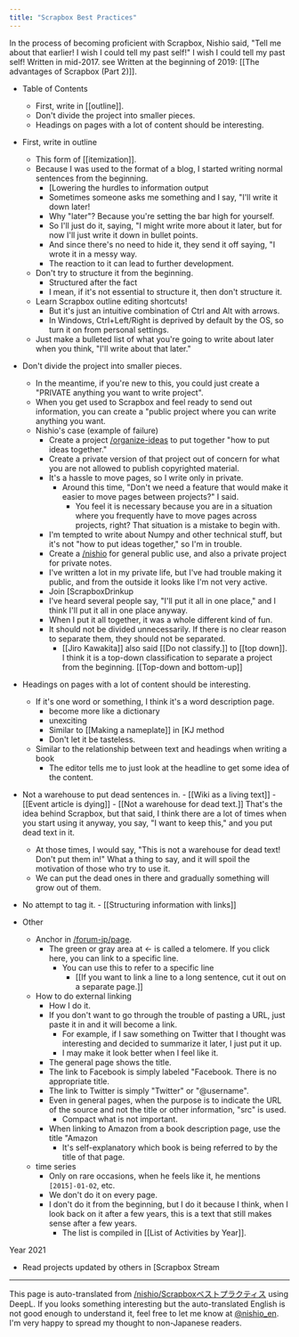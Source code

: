 ```yaml
---
title: "Scrapbox Best Practices"
---
```


In the process of becoming proficient with Scrapbox, Nishio said, "Tell me about that earlier! I wish I could tell my past self!" I wish I could tell my past self!
Written in mid-2017. see Written at the beginning of 2019: [[The advantages of Scrapbox (Part 2)]].

- Table of Contents
    - First, write in [[outline]].
    - Don't divide the project into smaller pieces.
    - Headings on pages with a lot of content should be interesting.

- First, write in outline
    - This form of [[itemization]].
    - Because I was used to the format of a blog, I started writing normal sentences from the beginning.
        - [Lowering the hurdles to information output
        - Sometimes someone asks me something and I say, "I'll write it down later!
        - Why "later"? Because you're setting the bar high for yourself.
        - So I'll just do it, saying, "I might write more about it later, but for now I'll just write it down in bullet points.
        - And since there's no need to hide it, they send it off saying, "I wrote it in a messy way.
        - The reaction to it can lead to further development.
    - Don't try to structure it from the beginning.
        - Structured after the fact
        - I mean, if it's not essential to structure it, then don't structure it.
    - Learn Scrapbox outline editing shortcuts!
        - But it's just an intuitive combination of Ctrl and Alt with arrows.
        - In Windows, Ctrl+Left/Right is deprived by default by the OS, so turn it on from personal settings.
    - Just make a bulleted list of what you're going to write about later when you think, "I'll write about that later."


- Don't divide the project into smaller pieces.
    - In the meantime, if you're new to this, you could just create a "PRIVATE anything you want to write project".
    - When you get used to Scrapbox and feel ready to send out information, you can create a "public project where you can write anything you want.
    - Nishio's case (example of failure)
        - Create a project [/organize-ideas](https://scrapbox.io/organize-ideas) to put together "how to put ideas together."
        - Create a private version of that project out of concern for what you are not allowed to publish copyrighted material.
        - It's a hassle to move pages, so I write only in private.
            - Around this time, "Don't we need a feature that would make it easier to move pages between projects?" I said.
                - You feel it is necessary because you are in a situation where you frequently have to move pages across projects, right? That situation is a mistake to begin with.
        - I'm tempted to write about Numpy and other technical stuff, but it's not "how to put ideas together," so I'm in trouble.
        - Create a [/nishio](https://scrapbox.io/nishio) for general public use, and also a private project for private notes.
        - I've written a lot in my private life, but I've had trouble making it public, and from the outside it looks like I'm not very active.
        - Join [ScrapboxDrinkup
        - I've heard several people say, "I'll put it all in one place," and I think I'll put it all in one place anyway.
        - When I put it all together, it was a whole different kind of fun.
        - It should not be divided unnecessarily. If there is no clear reason to separate them, they should not be separated.
            - [[Jiro Kawakita]] also said [[Do not classify.]] to [[top down]]. I think it is a top-down classification to separate a project from the beginning. [[Top-down and bottom-up]]

- Headings on pages with a lot of content should be interesting.
    - If it's one word or something, I think it's a word description page.
        - become more like a dictionary
        - unexciting
        - Similar to [[Making a nameplate]] in [KJ method
        - Don't let it be tasteless.
    - Similar to the relationship between text and headings when writing a book
        - The editor tells me to just look at the headline to get some idea of the content.

- Not a warehouse to put dead sentences in.
        - [[Wiki as a living text]]
        - [[Event article is dying]]
        - [[Not a warehouse for dead text.]] That's the idea behind Scrapbox, but that said, I think there are a lot of times when you start using it anyway, you say, "I want to keep this," and you put dead text in it.
    - At those times, I would say, "This is not a warehouse for dead text! Don't put them in!" What a thing to say, and it will spoil the motivation of those who try to use it.
    - We can put the dead ones in there and gradually something will grow out of them.

- No attempt to tag it.
        - [[Structuring information with links]]

- Other
    - Anchor in [/forum-jp/page](https://scrapbox.io/forum-jp/page).
        - The green or gray area at ← is called a telomere. If you click here, you can link to a specific line.
            - You can use this to refer to a specific line
                - [[If you want to link a line to a long sentence, cut it out on a separate page.]]
    - How to do external linking
        - How I do it.
        - If you don't want to go through the trouble of pasting a URL, just paste it in and it will become a link.
            - For example, if I saw something on Twitter that I thought was interesting and decided to summarize it later, I just put it up.
            - I may make it look better when I feel like it.
        - The general page shows the title.
        - The link to Facebook is simply labeled "Facebook. There is no appropriate title.
        - The link to Twitter is simply "Twitter" or "@username".
        - Even in general pages, when the purpose is to indicate the URL of the source and not the title or other information, "src" is used.
            - Compact what is not important.
        - When linking to Amazon from a book description page, use the title "Amazon
            - It's self-explanatory which book is being referred to by the title of that page.
    - time series
        - Only on rare occasions, when he feels like it, he mentions `[2015]-01-02`, etc.
        - We don't do it on every page.
        - I don't do it from the beginning, but I do it because I think, when I look back on it after a few years, this is a text that still makes sense after a few years.
            - The list is compiled in [[List of Activities by Year]].

Year 2021
- Read projects updated by others in [Scrapbox Stream

---
This page is auto-translated from [/nishio/Scrapboxベストプラクティス](https://scrapbox.io/nishio/Scrapboxベストプラクティス) using DeepL. If you looks something interesting but the auto-translated English is not good enough to understand it, feel free to let me know at [@nishio_en](https://twitter.com/nishio_en). I'm very happy to spread my thought to non-Japanese readers.